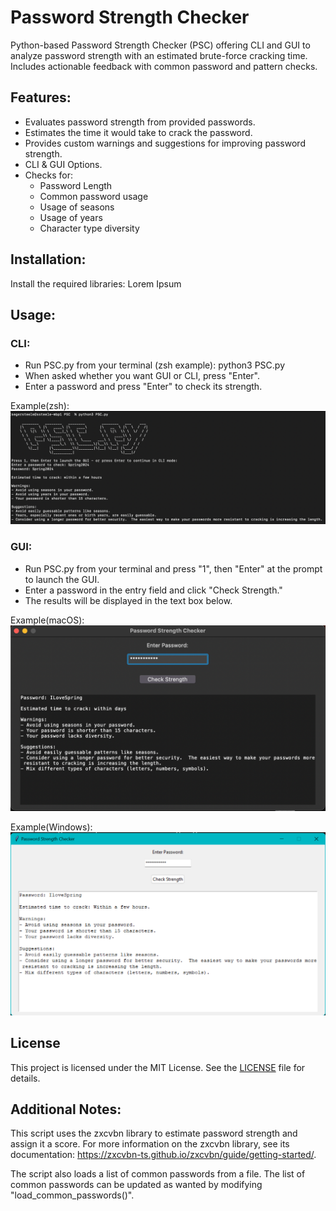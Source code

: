 # Password Strength Checker

Python-based Password Strength Checker (PSC) offering CLI and GUI to analyze password strength with an estimated brute-force cracking time. Includes actionable feedback with common password and pattern checks.

## Features:

- Evaluates password strength from provided passwords.
- Estimates the time it would take to crack the password.
- Provides custom warnings and suggestions for improving password strength.
- CLI & GUI Options.
- Checks for:
    - Password Length
    - Common password usage
    - Usage of seasons
    - Usage of years
    - Character type diversity


## Installation:

Install the required libraries:
Lorem Ipsum

## Usage:

### CLI:

- Run PSC.py from your terminal (zsh example): python3 PSC.py
- When asked whether you want GUI or CLI, press "Enter".
- Enter a password and press "Enter" to check its strength. 

Example(zsh): 
![alt text](image-2.png)

### GUI:

- Run PSC.py from your terminal and press "1", then "Enter" at the prompt to launch the GUI.
- Enter a password in the entry field and click "Check Strength."
- The results will be displayed in the text box below.

Example(macOS): 
![alt text](image.png)

Example(Windows): 
![alt text](image-1.png)

## License
This project is licensed under the MIT License. See the [LICENSE](https://github.com/Seger-Steele/Password-Strength-Checker/blob/main/LICENSE) file for details.

## Additional Notes:
This script uses the zxcvbn library to estimate password strength and assign it a score. For more information on the zxcvbn library, see its documentation: https://zxcvbn-ts.github.io/zxcvbn/guide/getting-started/.

The script also loads a list of common passwords from a file.  The list of common passwords can be updated as wanted by modifying "load_common_passwords()". 